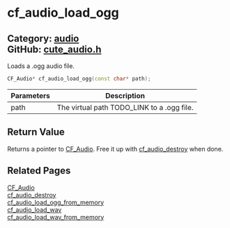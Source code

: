 [](../header.md ':include')

# cf_audio_load_ogg

Category: [audio](/api_reference?id=audio)  
GitHub: [cute_audio.h](https://github.com/RandyGaul/cute_framework/blob/master/include/cute_audio.h)  
---

Loads a .ogg audio file.

```cpp
CF_Audio* cf_audio_load_ogg(const char* path);
```

Parameters | Description
--- | ---
path | The virtual path TODO_LINK to a .ogg file.

## Return Value

Returns a pointer to [CF_Audio](/audio/cf_audio.md). Free it up with [cf_audio_destroy](/audio/cf_audio_destroy.md) when done.

## Related Pages

[CF_Audio](/audio/cf_audio.md)  
[cf_audio_destroy](/audio/cf_audio_destroy.md)  
[cf_audio_load_ogg_from_memory](/audio/cf_audio_load_ogg_from_memory.md)  
[cf_audio_load_wav](/audio/cf_audio_load_wav.md)  
[cf_audio_load_wav_from_memory](/audio/cf_audio_load_wav_from_memory.md)  
